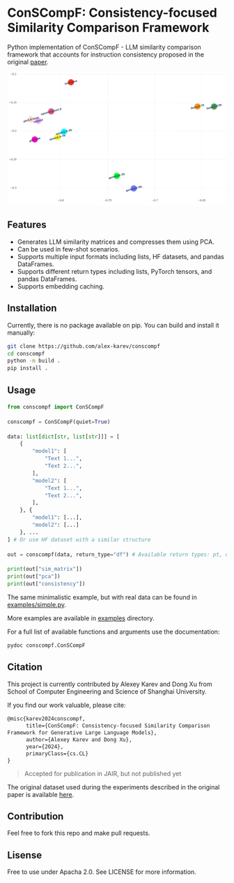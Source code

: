 # ConSCompF: Consistency-focused Similarity Comparison Framework

Python implementation of ConSCompF - LLM similarity comparison framework that accounts for instruction consistency proposed in the original [paper](#).

![LLM comprarison using ConSCompF](https://github.com/alex-karev/conscompf/blob/97c84359e2f581e2991901734f4a27af710dbeef/assets/screenshot.png)

## Features

- Generates LLM similarity matrices and compresses them using PCA.
- Can be used in few-shot scenarios.
- Supports multiple input formats including lists, HF datasets, and pandas DataFrames.
- Supports different return types including lists, PyTorch tensors, and pandas DataFrames.
- Supports embedding caching.

## Installation

Currently, there is no package available on pip. You can build and install it manually:

```bash
git clone https://github.com/alex-karev/conscompf
cd conscompf
python -m build .
pip install .
```

## Usage

```python
from conscompf import ConSCompF

conscompf = ConSCompF(quiet=True)

data: list[dict[str, list[str]]] = [
    {
        "model1": [
            "Text 1...",
            "Text 2...",
        ], 
        "model2": [
            "Text 1...",
            "Text 2...",
        ], 
    }, {
        "model1": [...],
        "model2": [...]
    }, ...
] # Or use HF dataset with a similar structure

out = conscompf(data, return_type="df") # Available return types: pt, df, list

print(out["sim_matrix"])
print(out["pca"])
print(out["consistency"])
```

The same minimalistic example, but with real data can be found in [examples/simple.py](https://github.com/alex-karev/conscompf/tree/main/examples/simple.py).

More examples are available in [examples](https://github.com/alex-karev/conscompf/tree/main/examples) directory.

For a full list of available functions and arguments use the documentation:

```bash
pydoc conscompf.ConSCompF
```

## Citation

This project is currently contributed by Alexey Karev and Dong Xu from School of Computer Engineering and Science of Shanghai University.

If you find our work valuable, please cite:

```
@misc{karev2024conscompf,
      title={ConSCompF: Consistency-focused Similarity Comparison Framework for Generative Large Language Models}, 
      author={Alexey Karev and Dong Xu},
      year={2024},
      primaryClass={cs.CL}
}
```

> Accepted for publication in JAIR, but not published yet

The original dataset used during the experiments described in the original paper is available [here](https://huggingface.co/datasets/alex-karev/llm-comparison).

## Contribution

Feel free to fork this repo and make pull requests.

## Lisense

Free to use under Apacha 2.0. See LICENSE for more information.
